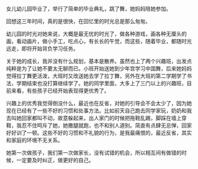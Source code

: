 女儿幼儿园毕业了，举行了简单的毕业典礼，跳了舞，她妈妈陪她参加。

回想这三年时间，真的是很快，在回忆里的时光总是那么匆匆。

幼儿园的时光对她来说，大概是最无忧的时光了，做各种游戏，画各种无厘头的画，看动画片，做小手工，吃点心，有长长的午觉，而这些，随着毕业，都随时光远走，即将开始背负学习任务。


关于她的成长，我并没有什么规划，基本是散养。虽然也上了两个兴趣班，出发点纯粹是为了让她不要太无聊而已。小班开始送她到少年宫学习中国舞，后来她妈妈觉得拉丁舞更活泼，大班时又改送她去学了拉丁舞，另外在大班的第二学期学了书法，学期结束也没打算继续学了。她的同学里面，大多上了三门以上的兴趣班，目前来看，有些孩子已经开始表现得更优秀了。


兴趣上的优秀我觉得倒没什么，最近也在反省，对她的引导会不会太少了，因为她现在已经有了一些不好的习惯和处事方法。比如前天自己跑去同学家玩，奶奶和我去叫她回家都叫不动，故意躲起来，出人家门的时候把拖鞋乱踢，脚踩在墙上穿鞋，我忍不住呵斥了她，她撒腿就跑，也不和别人道别。简直有点肆无忌惮，回家好好训了一顿。这些不好的习惯和不礼貌的行为，是我最痛恨的，最近反省，其实和家庭的环境不无关系。

她第一次做孩子，我们第一次做家长，没有试错的机会，所以相互间有做错的时候，一定要及时纠正，做更好的自己。
<!-- ##{"timestamp":1561888224}## -->